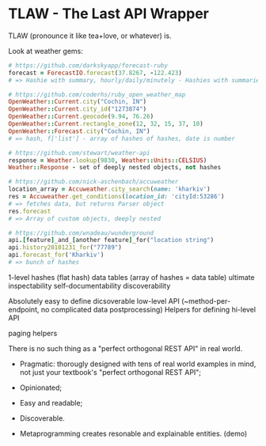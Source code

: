 # TLAW - The Last API Wrapper

TLAW (pronounce it like tea+love, or whatever) is.

Look at weather gems:

```ruby
# https://github.com/darkskyapp/forecast-ruby
forecast = ForecastIO.forecast(37.8267, -122.423)
# => Hashie with summary, hourly/daily/minutely - Hashies with summaries and data

# https://github.com/coderhs/ruby_open_weather_map
OpenWeather::Current.city("Cochin, IN")
OpenWeather::Current.city_id("1273874")
OpenWeather::Current.geocode(9.94, 76.26)
OpenWeather::Current.rectangle_zone(12, 32, 15, 37, 10)
OpenWeather::Forecast.city("Cochin, IN")
# => hash, f['list'] - array of hashes of hashes, date is number

# https://github.com/stewart/weather-api
response = Weather.lookup(9830, Weather::Units::CELSIUS)
Weather::Response - set of deeply nested objects, not hashes

# https://github.com/nick-aschenbach/accuweather
location_array = Accuweather.city_search(name: 'kharkiv')
res = Accuweather.get_conditions(location_id: 'cityId:53286')
# => fetches data, but returns Parser object
res.forecast
# => Array of custom objects, deeply nested

# https://github.com/wnadeau/wunderground
api.[feature]_and_[another feature]_for("location string")
api.history20101231_for("77789")
api.forecast_for('Kharkiv')
# => bunch of hashes
```

1-level hashes (flat hash)
data tables (array of hashes = data table)
ultimate inspectability
self-documentability
discoverability

Absolutely easy to define dicsoverable low-level API (~method-per-endpoint,
no complicated data postprocessing)
Helpers for defining hi-level API

paging helpers

There is no such thing as a "perfect orthogonal REST API" in real world.

* Pragmatic: thorougly designed with tens of real world examples in mind,
  not just your textbook's "perfect orthogonal REST API";
* Opinionated;
* Easy and readable;
* Discoverable.

* Metaprogramming creates resonable and explainable entities.
  (demo)

